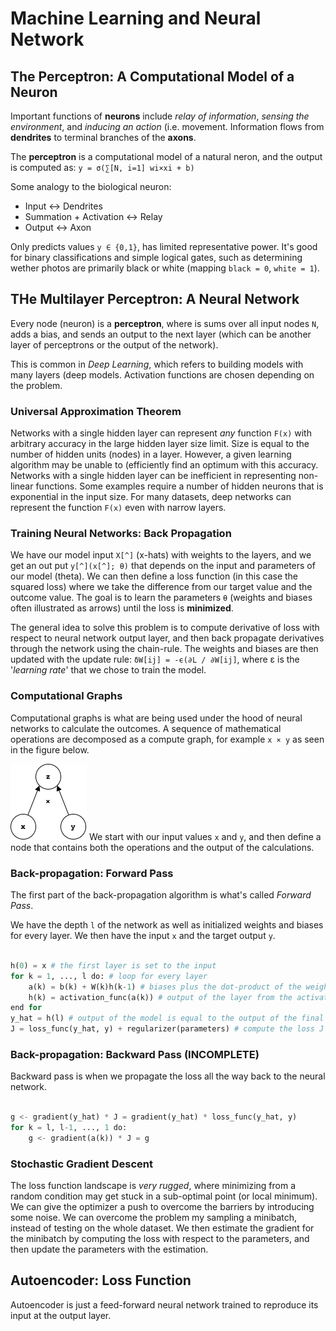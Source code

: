 # Machine Learning and Neural Network

## The Perceptron: A Computational Model of a Neuron

Important functions of **neurons** include _relay of information_, _sensing the environment_, and _inducing an action_ (i.e. movement. Information flows from **dendrites** to terminal branches of the **axons**.

The **perceptron** is a computational model of a natural neron, and the output is computed as: `y = σ(∑[N, i=1] wi×xi + b)`

Some analogy to the biological neuron:

- Input &harr; Dendrites
- Summation + Activation &harr; Relay
- Output &harr; Axon

Only predicts values `y ∈ {0,1}`, has limited representative power. It's good for binary classifications and simple logical gates, such as determining wether photos are primarily black or white (mapping `black = 0`, `white = 1`).

## THe Multilayer Perceptron: A Neural Network

Every node (neuron) is a **perceptron**, where is sums over all input nodes `N`, adds a bias, and sends an output to the next layer (which can be another layer of perceptrons or the output of the network).

This is common in _Deep Learning_, which refers to building models with many layers (deep models. Activation functions are chosen depending on the problem.

### Universal Approximation Theorem

Networks with a single hidden layer can represent _any_ function `F(x)` with arbitrary accuracy in the large hidden layer size limit. Size is equal to the number of hidden units (nodes) in a layer. However, a given learning algorithm may be unable to (efficiently find an optimum with this accuracy. Networks with a single hidden layer can be inefficient in representing non-linear functions. Some examples require a number of hidden neurons that is exponential in the input size. For many datasets, deep networks can represent the function `F(x)` even with narrow layers.

### Training Neural Networks: Back Propagation

We have our model input `X[^]` (x-hats) with weights to the layers, and we get an out put `y[^](x[^]; θ)` that depends on the input and parameters of our model (theta). We can then define a loss function (in this case the squared loss) where we take the difference from our target value and the outcome value. The goal is to learn the parameters `θ` (weights and biases often illustrated as arrows) until the loss is **minimized**.

The general idea to solve this problem is to compute derivative of loss with respect to neural network output layer, and then back propagate derivatives through the network using the chain-rule. The weights and biases are then updated with the update rule: `δW[ij] = -ϵ(∂L / ∂W[ij]`, where &epsilon; is the '_learning rate_' that we chose to train the model.

### Computational Graphs

Computational graphs is what are being used under the hood of neural networks to calculate the outcomes. A sequence of mathematical operations are decomposed as a compute graph, for example `x × y` as seen in the figure below.

![alt](./img/compute_graph.png)
We start with our input values `x` and `y`, and then define a node that contains both the operations and the output of the calculations.

### Back-propagation: Forward Pass

The first part of the back-propagation algorithm is what's called _Forward Pass_.

We have the depth `l` of the network as well as initialized weights and biases for every layer. We then have the input `x` and the target output `y`.

```python

h(0) = x # the first layer is set to the input
for k = 1, ..., l do: # loop for every layer
    a(k) = b(k) + W(k)h(k-1) # biases plus the dot-product of the weights and output of previous layer
    h(k) = activation_func(a(k)) # output of the layer from the activation function
end for
y_hat = h(l) # output of the model is equal to the output of the final layer
J = loss_func(y_hat, y) + regularizer(parameters) # compute the loss J from a loss function with the output of the model and the target output. Also added is a regularizer

```

### Back-propagation: Backward Pass (INCOMPLETE)

Backward pass is when we propagate the loss all the way back to the neural network.

```python

g <- gradient(y_hat) * J = gradient(y_hat) * loss_func(y_hat, y)
for k = l, l-1, ..., 1 do:
    g <- gradient(a(k)) * J = g

```

### Stochastic Gradient Descent

The loss function landscape is _very rugged_, where minimizing from a random condition may get stuck in a sub-optimal point (or local minimum). We can give the optimizer a push to overcome the barriers by introducing some noise. We can overcome the problem my sampling a minibatch, instead of testing on the whole dataset. We then estimate the gradient for the minibatch by computing the loss with respect to the parameters, and then update the parameters with the estimation.

## Autoencoder: Loss Function

Autoencoder is just a feed-forward neural network trained to reproduce its input at the output layer.
